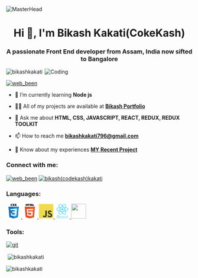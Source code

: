 ![MasterHead](https://cyfuture.com/blog/ojycekam/2019/12/custom-software-development.png)
<h1 align="center">Hi 👋, I'm Bikash Kakati(CokeKash)</h1>
<h3 align="center">A passionate Front End developer from Assam, India now sifted to Bangalore</h3>
<img align="right" alt="Coding" width="400" src="https://camo.githubusercontent.com/5ddf73ad3a205111cf8c686f687fc216c2946a75005718c8da5b837ad9de78c9/68747470733a2f2f7468756d62732e6766796361742e636f6d2f4576696c4e657874446576696c666973682d736d616c6c2e676966">

<p align="left"> <img src="https://komarev.com/ghpvc/?username=bikashkakati&label=Profile%20views&color=0e75b6&style=flat" alt="bikashkakati" /> </p>

<p align="left"> <a href="https://twitter.com/web_been" target="blank"><img src="https://img.shields.io/twitter/follow/web_been?logo=twitter&style=for-the-badge" alt="web_been" /></a> </p>

- 🌱 I’m currently learning **Node js**

- 👨‍💻 All of my projects are available at <a href="https://bikashportfolioapp.netlify.app">**Bikash Portfolio**</a>

- 💬 Ask me about **HTML, CSS, JAVASCRIPT, REACT, REDUX, REDUX TOOLKIT**

- 📫 How to reach me **bikashkakati796@gmail.com**

- 📄 Know about my experiences <a href="https://letsfix.netlify.app">**MY Recent Project**</a>

<h3 align="left">Connect with me:</h3>
<p align="left">
<a href="https://twitter.com/web_been" target="blank"><img align="center" src="https://raw.githubusercontent.com/rahuldkjain/github-profile-readme-generator/master/src/images/icons/Social/twitter.svg" alt="web_been" height="30" width="40" /></a>
<a href="https://linkedin.com/in/bikash(codekash)kakati" target="blank"><img align="center" src="https://raw.githubusercontent.com/rahuldkjain/github-profile-readme-generator/master/src/images/icons/Social/linked-in-alt.svg" alt="bikash(codekash)kakati" height="30" width="40" /></a>
</p>

<h3 align="left">Languages:</h3>
<p align="left"> <a href="https://www.w3schools.com/css/" target="_blank" rel="noreferrer"> <img src="https://raw.githubusercontent.com/devicons/devicon/master/icons/css3/css3-original-wordmark.svg" alt="css3" width="40" height="40"/> </a> <a href="https://www.w3.org/html/" target="_blank" rel="noreferrer"> <img src="https://raw.githubusercontent.com/devicons/devicon/master/icons/html5/html5-original-wordmark.svg" alt="html5" width="40" height="40"/> </a> <a href="https://developer.mozilla.org/en-US/docs/Web/JavaScript" target="_blank" rel="noreferrer"> <img src="https://raw.githubusercontent.com/devicons/devicon/master/icons/javascript/javascript-original.svg" alt="javascript" width="40" height="40"/> </a> <a href="https://reactjs.org/" target="_blank" rel="noreferrer"> <img src="https://raw.githubusercontent.com/devicons/devicon/master/icons/react/react-original-wordmark.svg" alt="react" width="40" height="40"/> </a> <img src="https://github.com/BikashKakati/BikashKakati/assets/118715700/7bd7ccb6-81e6-4a4d-a21d-4a22af594996" width="40" height="40"/> </p>

<h3 align="left">Tools:</h3>
<p align="left"><a href="https://git-scm.com/" target="_blank" rel="noreferrer"> <img src="https://www.vectorlogo.zone/logos/git-scm/git-scm-icon.svg" alt="git" width="40" height="40"/> </a></p>

<p>&nbsp;<img align="center" src="https://github-readme-stats.vercel.app/api?username=bikashkakati&show_icons=true&locale=en" alt="bikashkakati" /></p>

<p><img align="center" src="https://github-readme-streak-stats.herokuapp.com/?user=bikashkakati&" alt="bikashkakati" /></p>

